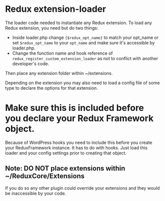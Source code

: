Redux extension-loader
================

The loader code needed to instantiate any Redux extension. To load any Redux extension, you need but do two things:

* Inside loader.php change `{$redux_opt_name}` to match your opt_name or set `$redux_opt_name` to your `opt_name` and make sure it's accessible by loader.php.
* Change the function name and hook reference of `redux_register_custom_extension_loader` as not to conflict with another developer's code.

Then place any extension folder within ~/extensions.

Depending on the extension you may also need to load a config file of some type to declare the options for that extension.

# Make sure this is included before you declare your Redux Framework object.
Because of WordPress hooks you need to include this before you create your ReduxFramework instance. It has to do with hooks. Just load this loader and your config settings prior to creating that object.

## Note: DO NOT place extensions within ~/ReduxCore/Extensions
If you do so any other plugin could override your extensions and they would be inaccessible by your code.